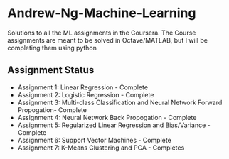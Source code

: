 # Andrew-Ng-Machine-Learning
Solutions to all the ML assignments in the Coursera. The Course assignments are meant to be solved in Octave/MATLAB, but I will be completing them using python

## Assignment Status
* Assignment 1: Linear Regression - Complete
* Assignment 2: Logistic Regression - Complete
* Assignment 3: Multi-class Classification and Neural Network Forward Propogation- Complete
* Assignment 4: Neural Network Back Propogation - Complete
* Assignment 5: Regularized Linear Regression and Bias/Variance - Complete
* Assignment 6: Support Vector Machines - Complete
* Assignment 7: K-Means Clustering and PCA - Completes
